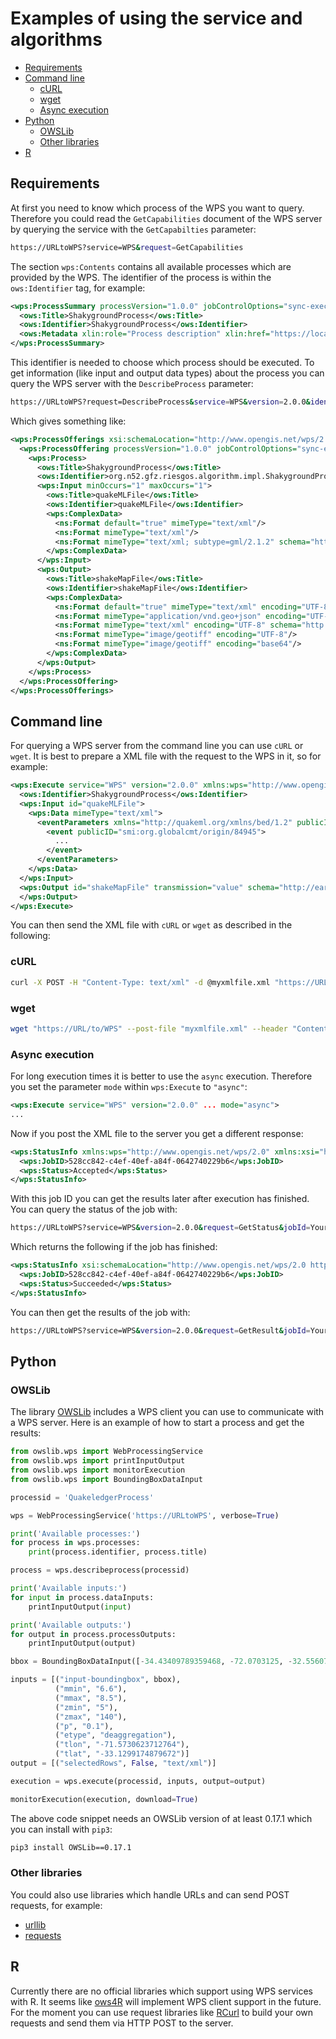 # Examples of using the service and algorithms

- [Requirements](#requirements)
- [Command line](#command-line)
    - [cURL](#curl)
    - [wget](#wget)
    - [Async execution](#async-execution)
- [Python](#python)
    - [OWSLib](#owslib)
    - [Other libraries](#other-libraries)
- [R](#r)

## Requirements

At first you need to know which process of the WPS you want to query. Therefore you could read the `GetCapabilities` document of the WPS server by querying the service with the `GetCapabilties` parameter:

```bash
https://URLtoWPS?service=WPS&request=GetCapabilities
```

The section `wps:Contents` contains all available processes which are provided by the WPS.
The identifier of the process is within the `ows:Identifier` tag, for example:

```xml
<wps:ProcessSummary processVersion="1.0.0" jobControlOptions="sync-execute async-execute" outputTransmission="value reference">
  <ows:Title>ShakygroundProcess</ows:Title>
  <ows:Identifier>ShakygroundProcess</ows:Identifier>
  <ows:Metadata xlin:role="Process description" xlin:href="https://localhost:8080/wps/WebProcessingService?service=WPS&request=DescribeProcess&version=2.0.0&identifier=ShakygroundProcess"/>
</wps:ProcessSummary>
```

This identifier is needed to choose which process should be executed.
To get information (like input and output data types) about the process you can query the WPS server with the `DescribeProcess` parameter:

```bash
https://URLtoWPS?request=DescribeProcess&service=WPS&version=2.0.0&identifier=ShakygroundProcess
```

Which gives something like:

```xml
<wps:ProcessOfferings xsi:schemaLocation="http://www.opengis.net/wps/2.0 http://schemas.opengis.net/wps/2.0/wps.xsd">
  <wps:ProcessOffering processVersion="1.0.0" jobControlOptions="sync-execute async-execute" outputTransmission="value reference">
    <wps:Process>
      <ows:Title>ShakygroundProcess</ows:Title>
      <ows:Identifier>org.n52.gfz.riesgos.algorithm.impl.ShakygroundProcess</ows:Identifier>
      <wps:Input minOccurs="1" maxOccurs="1">
        <ows:Title>quakeMLFile</ows:Title>
        <ows:Identifier>quakeMLFile</ows:Identifier>
        <wps:ComplexData>
          <ns:Format default="true" mimeType="text/xml"/>
          <ns:Format mimeType="text/xml"/>
          <ns:Format mimeType="text/xml; subtype=gml/2.1.2" schema="http://schemas.opengis.net/gml/2.1.2/feature.xsd"/>
        </wps:ComplexData>
      </wps:Input>
      <wps:Output>
        <ows:Title>shakeMapFile</ows:Title>
        <ows:Identifier>shakeMapFile</ows:Identifier>
        <wps:ComplexData>
          <ns:Format default="true" mimeType="text/xml" encoding="UTF-8" schema="http://earthquake.usgs.gov/eqcenter/shakemap"/>
          <ns:Format mimeType="application/vnd.geo+json" encoding="UTF-8"/>
          <ns:Format mimeType="text/xml" encoding="UTF-8" schema="http://schemas.opengis.net/gml/3.2.1/base/feature.xsd"/>
          <ns:Format mimeType="image/geotiff" encoding="UTF-8"/>
          <ns:Format mimeType="image/geotiff" encoding="base64"/>
        </wps:ComplexData>
      </wps:Output>
    </wps:Process>
  </wps:ProcessOffering>
</wps:ProcessOfferings>
```


## Command line

For querying a WPS server from the command line you can use `cURL` or `wget`.
It is best to prepare a XML file with the request to the WPS in it, so for example:

```xml
<wps:Execute service="WPS" version="2.0.0" xmlns:wps="http://www.opengis.net/wps/2.0" xmlns:ows="http://www.opengis.net/ows/2.0" xmlns:xlink="http://www.w3.org/1999/xlink" xmlns:xsi="http://www.w3.org/2001/XMLSchema-instance" xsi:schemaLocation="http://www.opengis.net/wps/2.0 http://schemas.opengis.net/wps/2.0/wpsExecute.xsd" response="document" mode="sync">
  <ows:Identifier>ShakygroundProcess</ows:Identifier>
  <wps:Input id="quakeMLFile">
    <wps:Data mimeType="text/xml">
      <eventParameters xmlns="http://quakeml.org/xmlns/bed/1.2" publicID="smi:org.globalcmt/origin/12345">
        <event publicID="smi:org.globalcmt/origin/84945">
          ...
        </event>
      </eventParameters>
    </wps:Data>
  </wps:Input>
  <wps:Output id="shakeMapFile" transmission="value" schema="http://earthquake.usgs.gov/eqcenter/shakemap" mimeType="text/xml" encoding="UTF-8">
  </wps:Output>
</wps:Execute>
```

You can then send the XML file with `cURL` or `wget` as described in the following:


### cURL

```bash
curl -X POST -H "Content-Type: text/xml" -d @myxmlfile.xml "https://URL/to/WPS"
```


### wget

```bash
wget "https://URL/to/WPS" --post-file "myxmlfile.xml" --header "Content-Type:text/xml"
```


### Async execution

For long execution times it is better to use the `async` execution. Therefore you set the parameter `mode` within `wps:Execute` to `"async"`:

```xml
<wps:Execute service="WPS" version="2.0.0" ... mode="async">
...
```

Now if you post the XML file to the server you get a different response:

```xml
<wps:StatusInfo xmlns:wps="http://www.opengis.net/wps/2.0" xmlns:xsi="http://www.w3.org/2001/XMLSchema-instance" xsi:schemaLocation="http://www.opengis.net/wps/2.0 http://schemas.opengis.net/wps/2.0/wps.xsd">
  <wps:JobID>528cc842-c4ef-40ef-a84f-0642740229b6</wps:JobID>
  <wps:Status>Accepted</wps:Status>
</wps:StatusInfo>
```

With this job ID you can get the results later after execution has finished.
You can query the status of the job with:

```bash
https://URLtoWPS?service=WPS&version=2.0.0&request=GetStatus&jobId=YourJobID
```

Which returns the following if the job has finished:

```xml
<wps:StatusInfo xsi:schemaLocation="http://www.opengis.net/wps/2.0 http://schemas.opengis.net/wps/2.0/wps.xsd" xmlns:wps="http://www.opengis.net/wps/2.0" xmlns:xsi="http://www.w3.org/2001/XMLSchema-instance">
  <wps:JobID>528cc842-c4ef-40ef-a84f-0642740229b6</wps:JobID>
  <wps:Status>Succeeded</wps:Status>
</wps:StatusInfo>
```

You can then get the results of the job with:

```bash
https://URLtoWPS?service=WPS&version=2.0.0&request=GetResult&jobId=YourJobId
```


## Python

### OWSLib

The library [OWSLib](https://geopython.github.io/OWSLib/) includes a WPS client you can use to communicate with a WPS server.
Here is an example of how to start a process and get the results:

```python
from owslib.wps import WebProcessingService
from owslib.wps import printInputOutput
from owslib.wps import monitorExecution
from owslib.wps import BoundingBoxDataInput

processid = 'QuakeledgerProcess'

wps = WebProcessingService('https://URLtoWPS', verbose=True)

print('Available processes:')
for process in wps.processes:
    print(process.identifier, process.title)

process = wps.describeprocess(processid)

print('Available inputs:')
for input in process.dataInputs:
    printInputOutput(input)

print('Available outputs:')
for output in process.processOutputs:
    printInputOutput(output)

bbox = BoundingBoxDataInput([-34.43409789359468, -72.0703125, -32.556073644920275, -70.02685546875], 'EPSG:4326')

inputs = [("input-boundingbox", bbox),
          ("mmin", "6.6"),
          ("mmax", "8.5"),
          ("zmin", "5"),
          ("zmax", "140"),
          ("p", "0.1"),
          ("etype", "deaggregation"),
          ("tlon", "-71.5730623712764"),
          ("tlat", "-33.1299174879672")]
output = [("selectedRows", False, "text/xml")]

execution = wps.execute(processid, inputs, output=output)

monitorExecution(execution, download=True)
```

The above code snippet needs an OWSLib version of at least 0.17.1 which you can install with `pip3`:

```bash
pip3 install OWSLib==0.17.1
```

### Other libraries

You could also use libraries which handle URLs and can send POST requests, for example:

- [urllib](https://docs.python.org/2/library/urllib2.html)
- [requests](http://python-requests.org)

## R

Currently there are no official libraries which support using WPS services with R. It seems like [ows4R](https://www.r-pkg.org/pkg/ows4R) will implement WPS client support in the future.
For the moment you can use request libraries like [RCurl](https://www.r-pkg.org/pkg/RCurl) to build your own requests and send them via HTTP POST to the server.
